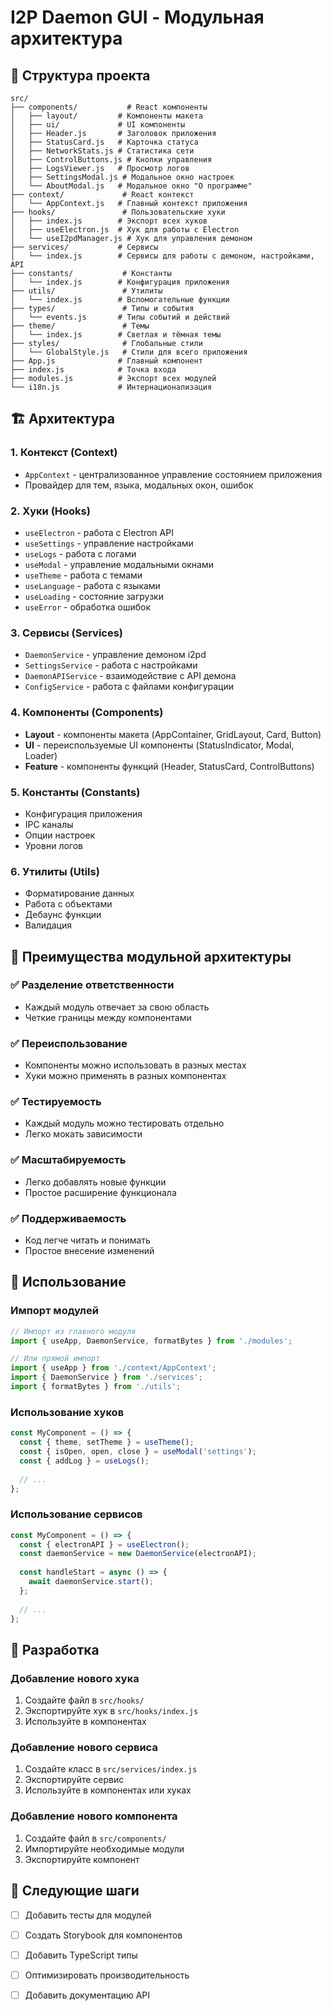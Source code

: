 # I2P Daemon GUI - Модульная архитектура

## 📁 Структура проекта

```
src/
├── components/           # React компоненты
│   ├── layout/         # Компоненты макета
│   ├── ui/             # UI компоненты
│   ├── Header.js       # Заголовок приложения
│   ├── StatusCard.js   # Карточка статуса
│   ├── NetworkStats.js # Статистика сети
│   ├── ControlButtons.js # Кнопки управления
│   ├── LogsViewer.js   # Просмотр логов
│   ├── SettingsModal.js # Модальное окно настроек
│   └── AboutModal.js   # Модальное окно "О программе"
├── context/             # React контекст
│   └── AppContext.js   # Главный контекст приложения
├── hooks/               # Пользовательские хуки
│   ├── index.js        # Экспорт всех хуков
│   ├── useElectron.js  # Хук для работы с Electron
│   └── useI2pdManager.js # Хук для управления демоном
├── services/           # Сервисы
│   └── index.js        # Сервисы для работы с демоном, настройками, API
├── constants/           # Константы
│   └── index.js        # Конфигурация приложения
├── utils/               # Утилиты
│   └── index.js        # Вспомогательные функции
├── types/               # Типы и события
│   └── events.js       # Типы событий и действий
├── theme/               # Темы
│   └── index.js        # Светлая и тёмная темы
├── styles/              # Глобальные стили
│   └── GlobalStyle.js   # Стили для всего приложения
├── App.js              # Главный компонент
├── index.js            # Точка входа
├── modules.js          # Экспорт всех модулей
└── i18n.js             # Интернационализация
```

## 🏗️ Архитектура

### 1. **Контекст (Context)**
- `AppContext` - централизованное управление состоянием приложения
- Провайдер для тем, языка, модальных окон, ошибок

### 2. **Хуки (Hooks)**
- `useElectron` - работа с Electron API
- `useSettings` - управление настройками
- `useLogs` - работа с логами
- `useModal` - управление модальными окнами
- `useTheme` - работа с темами
- `useLanguage` - работа с языками
- `useLoading` - состояние загрузки
- `useError` - обработка ошибок

### 3. **Сервисы (Services)**
- `DaemonService` - управление демоном i2pd
- `SettingsService` - работа с настройками
- `DaemonAPIService` - взаимодействие с API демона
- `ConfigService` - работа с файлами конфигурации

### 4. **Компоненты (Components)**
- **Layout** - компоненты макета (AppContainer, GridLayout, Card, Button)
- **UI** - переиспользуемые UI компоненты (StatusIndicator, Modal, Loader)
- **Feature** - компоненты функций (Header, StatusCard, ControlButtons)

### 5. **Константы (Constants)**
- Конфигурация приложения
- IPC каналы
- Опции настроек
- Уровни логов

### 6. **Утилиты (Utils)**
- Форматирование данных
- Работа с объектами
- Дебаунс функции
- Валидация

## 🔧 Преимущества модульной архитектуры

### ✅ **Разделение ответственности**
- Каждый модуль отвечает за свою область
- Четкие границы между компонентами

### ✅ **Переиспользование**
- Компоненты можно использовать в разных местах
- Хуки можно применять в разных компонентах

### ✅ **Тестируемость**
- Каждый модуль можно тестировать отдельно
- Легко мокать зависимости

### ✅ **Масштабируемость**
- Легко добавлять новые функции
- Простое расширение функционала

### ✅ **Поддерживаемость**
- Код легче читать и понимать
- Простое внесение изменений

## 🚀 Использование

### Импорт модулей
```javascript
// Импорт из главного модуля
import { useApp, DaemonService, formatBytes } from './modules';

// Или прямой импорт
import { useApp } from './context/AppContext';
import { DaemonService } from './services';
import { formatBytes } from './utils';
```

### Использование хуков
```javascript
const MyComponent = () => {
  const { theme, setTheme } = useTheme();
  const { isOpen, open, close } = useModal('settings');
  const { addLog } = useLogs();
  
  // ...
};
```

### Использование сервисов
```javascript
const MyComponent = () => {
  const { electronAPI } = useElectron();
  const daemonService = new DaemonService(electronAPI);
  
  const handleStart = async () => {
    await daemonService.start();
  };
  
  // ...
};
```

## 📝 Разработка

### Добавление нового хука
1. Создайте файл в `src/hooks/`
2. Экспортируйте хук в `src/hooks/index.js`
3. Используйте в компонентах

### Добавление нового сервиса
1. Создайте класс в `src/services/index.js`
2. Экспортируйте сервис
3. Используйте в компонентах или хуках

### Добавление нового компонента
1. Создайте файл в `src/components/`
2. Импортируйте необходимые модули
3. Экспортируйте компонент

## 🎯 Следующие шаги

- [ ] Добавить тесты для модулей
- [ ] Создать Storybook для компонентов
- [ ] Добавить TypeScript типы
- [ ] Оптимизировать производительность
- [ ] Добавить документацию API

